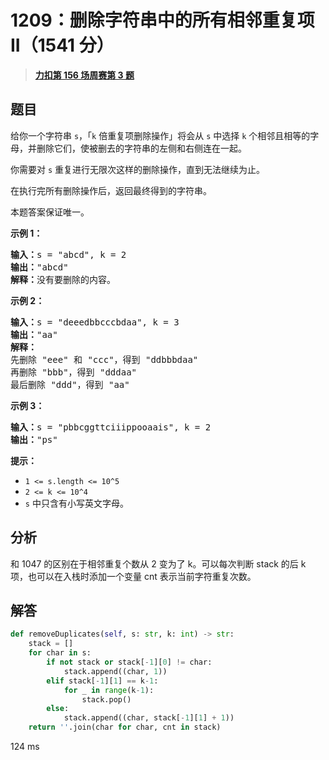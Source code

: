 # 1209：删除字符串中的所有相邻重复项 II（1541 分）


> <u>**[力扣第 156 场周赛第 3 题](https://leetcode.cn/problems/remove-all-adjacent-duplicates-in-string-ii/)**</u>

## 题目

<p>给你一个字符串 <code>s</code>，「<code>k</code> 倍重复项删除操作」将会从 <code>s</code> 中选择 <code>k</code> 个相邻且相等的字母，并删除它们，使被删去的字符串的左侧和右侧连在一起。</p>

<p>你需要对 <code>s</code> 重复进行无限次这样的删除操作，直到无法继续为止。</p>

<p>在执行完所有删除操作后，返回最终得到的字符串。</p>

<p>本题答案保证唯一。</p>



<p><strong>示例 1：</strong></p>

<pre><strong>输入：</strong>s = &quot;abcd&quot;, k = 2
<strong>输出：</strong>&quot;abcd&quot;
<strong>解释：</strong>没有要删除的内容。</pre>

<p><strong>示例 2：</strong></p>

<pre><strong>输入：</strong>s = &quot;deeedbbcccbdaa&quot;, k = 3
<strong>输出：</strong>&quot;aa&quot;
<strong>解释：
</strong>先删除 &quot;eee&quot; 和 &quot;ccc&quot;，得到 &quot;ddbbbdaa&quot;
再删除 &quot;bbb&quot;，得到 &quot;dddaa&quot;
最后删除 &quot;ddd&quot;，得到 &quot;aa&quot;</pre>

<p><strong>示例 3：</strong></p>

<pre><strong>输入：</strong>s = &quot;pbbcggttciiippooaais&quot;, k = 2
<strong>输出：</strong>&quot;ps&quot;
</pre>



<p><strong>提示：</strong></p>

<ul>
<li><code>1 &lt;= s.length &lt;= 10^5</code></li>
<li><code>2 &lt;= k &lt;= 10^4</code></li>
<li><code>s</code> 中只含有小写英文字母。</li>
</ul>


## 分析

和 1047 的区别在于相邻重复个数从 2 变为了 k。可以每次判断 stack 的后 k 项，也可以在入栈时添加一个变量 cnt 表示当前字符重复次数。 

## 解答

```python
def removeDuplicates(self, s: str, k: int) -> str:
	stack = []
	for char in s:
		if not stack or stack[-1][0] != char:
			stack.append((char, 1))
		elif stack[-1][1] == k-1:
			for _ in range(k-1):
				stack.pop()
		else:
			stack.append((char, stack[-1][1] + 1))
	return ''.join(char for char, cnt in stack)
```

124 ms


